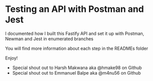 # Testing an API with Postman and Jest

I documented how I built this Fastify API and set it up with Postman, Newman and Jest in enumerated branches

You will find more information about each step in the READMEs folder

Enjoy!

- Special shout out to Harsh Makwana aka @hmake98 on Github
- Special shout out to Emmanuel Balpe aka @m4nu56 on Github
